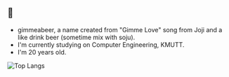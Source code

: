 ## 🍺


- gimmeabeer, a name created from "Gimme Love" song from Joji and a like drink beer (sometime mix with soju).
- I'm currently studying on Computer Engineering, KMUTT.
- I'm 20 years old.

![Top Langs](https://github-readme-stats.vercel.app/api/top-langs/?username=krastomer&layout=compact&theme=yeblu)

